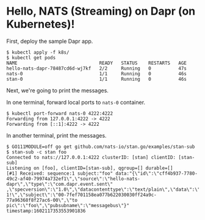 # Hello, NATS (Streaming) on Dapr (on Kubernetes)!

First, deploy the sample Dapr app.

```
$ kubectl apply -f k8s/
$ kubectl get pods
NAME                              READY   STATUS    RESTARTS   AGE
hello-nats-dapr-78487cd6d-wj7kf   2/2     Running   0          47s
nats-0                            1/1     Running   0          46s
stan-0                            1/1     Running   0          46s
```

Next, we're going to print the messages.

In one terminal, forward local ports to `nats-0` container.

```
$ kubectl port-forward nats-0 4222:4222
Forwarding from 127.0.0.1:4222 -> 4222
Forwarding from [::1]:4222 -> 4222
```

In another terminal, print the messages.

```
$ GO111MODULE=off go get github.com/nats-io/stan.go/examples/stan-sub
$ stan-sub -c stan foo
Connected to nats://127.0.0.1:4222 clusterID: [stan] clientID: [stan-sub]
Listening on [foo], clientID=[stan-sub], qgroup=[] durable=[]
[#1] Received: sequence:1 subject:"foo" data:"{\"id\":\"cff4b937-7780-49c2-af40-79974a732ef1\",\"source\":\"hello-nats-dapr\",\"type\":\"com.dapr.event.sent\"
,\"specversion\":\"1.0\",\"datacontenttype\":\"text/plain\",\"data\":\"Hello 1!\",\"subject\":\"00-7fef701158ea077b622030030ff24a9c-77a96368f8f27ac6-00\",\"to
pic\":\"foo\",\"pubsubname\":\"messagebus\"}" timestamp:1602117353553901836
```
